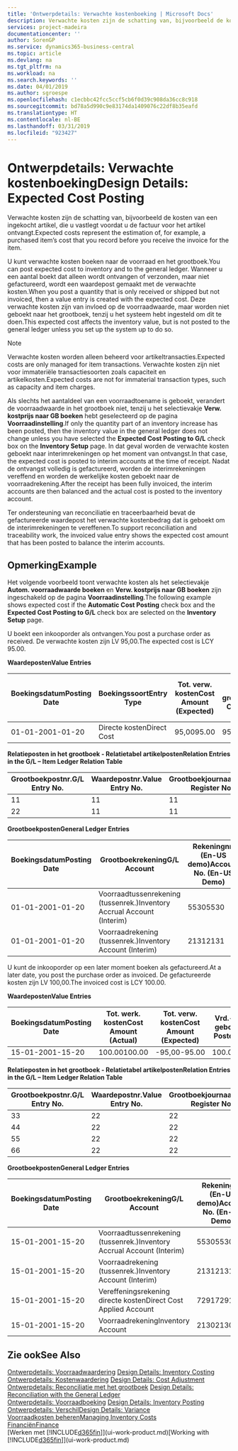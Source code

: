 ```yaml
---
title: 'Ontwerpdetails: Verwachte kostenboeking | Microsoft Docs'
description: Verwachte kosten zijn de schatting van, bijvoorbeeld de kosten van een ingekocht artikel, die u vastlegt voordat u de factuur voor het artikel ontvangt.
services: project-madeira
documentationcenter: ''
author: SorenGP
ms.service: dynamics365-business-central
ms.topic: article
ms.devlang: na
ms.tgt_pltfrm: na
ms.workload: na
ms.search.keywords: ''
ms.date: 04/01/2019
ms.author: sgroespe
ms.openlocfilehash: c1ecbbc42fcc5ccf5cb6f0d39c908da36cc8c918
ms.sourcegitcommit: bd78a5d990c9e83174da1409076c22df8b35eafd
ms.translationtype: HT
ms.contentlocale: nl-BE
ms.lasthandoff: 03/31/2019
ms.locfileid: "923427"
---
```

# <a name="design-details-expected-cost-posting"></a><span data-ttu-id="6d819-103">Ontwerpdetails: Verwachte kostenboeking</span><span class="sxs-lookup"><span data-stu-id="6d819-103">Design Details: Expected Cost Posting</span></span>
<span data-ttu-id="6d819-104">Verwachte kosten zijn de schatting van, bijvoorbeeld de kosten van een ingekocht artikel, die u vastlegt voordat u de factuur voor het artikel ontvangt.</span><span class="sxs-lookup"><span data-stu-id="6d819-104">Expected costs represent the estimation of, for example, a purchased item’s cost that you record before you receive the invoice for the item.</span></span>  

 <span data-ttu-id="6d819-105">U kunt verwachte kosten boeken naar de voorraad en het grootboek.</span><span class="sxs-lookup"><span data-stu-id="6d819-105">You can post expected cost to inventory and to the general ledger.</span></span> <span data-ttu-id="6d819-106">Wanneer u een aantal boekt dat alleen wordt ontvangen of verzonden, maar niet gefactureerd, wordt een waardepost gemaakt met de verwachte kosten.</span><span class="sxs-lookup"><span data-stu-id="6d819-106">When you post a quantity that is only received or shipped but not invoiced, then a value entry is created with the expected cost.</span></span> <span data-ttu-id="6d819-107">Deze verwachte kosten zijn van invloed op de voorraadwaarde, maar worden niet geboekt naar het grootboek, tenzij u het systeem hebt ingesteld om dit te doen.</span><span class="sxs-lookup"><span data-stu-id="6d819-107">This expected cost affects the inventory value, but is not posted to the general ledger unless you set up the system up to do so.</span></span>  

> [!NOTE]  
>  <span data-ttu-id="6d819-108">Verwachte kosten worden alleen beheerd voor artikeltransacties.</span><span class="sxs-lookup"><span data-stu-id="6d819-108">Expected costs are only managed for item transactions.</span></span> <span data-ttu-id="6d819-109">Verwachte kosten zijn niet voor immateriële transactiesoorten zoals capaciteit en artikelkosten.</span><span class="sxs-lookup"><span data-stu-id="6d819-109">Expected costs are not for immaterial transaction types, such as capacity and item charges.</span></span>  

 <span data-ttu-id="6d819-110">Als slechts het aantaldeel van een voorraadtoename is geboekt, verandert de voorraadwaarde in het grootboek niet, tenzij u het selectievakje **Verw. kostprijs naar GB boeken** hebt geselecteerd op de pagina **Voorraadinstelling**.</span><span class="sxs-lookup"><span data-stu-id="6d819-110">If only the quantity part of an inventory increase has been posted, then the inventory value in the general ledger does not change unless you have selected the **Expected Cost Posting to G/L** check box on the **Inventory Setup** page.</span></span> <span data-ttu-id="6d819-111">In dat geval worden de verwachte kosten geboekt naar interimrekeningen op het moment van ontvangst.</span><span class="sxs-lookup"><span data-stu-id="6d819-111">In that case, the expected cost is posted to interim accounts at the time of receipt.</span></span> <span data-ttu-id="6d819-112">Nadat de ontvangst volledig is gefactureerd, worden de interimrekeningen vereffend en worden de werkelijke kosten geboekt naar de voorraadrekening.</span><span class="sxs-lookup"><span data-stu-id="6d819-112">After the receipt has been fully invoiced, the interim accounts are then balanced and the actual cost is posted to the inventory account.</span></span>  

 <span data-ttu-id="6d819-113">Ter ondersteuning van reconciliatie en traceerbaarheid bevat de gefactureerde waardepost het verwachte kostenbedrag dat is geboekt om de interimrekeningen te vereffenen.</span><span class="sxs-lookup"><span data-stu-id="6d819-113">To support reconciliation and traceability work, the invoiced value entry shows the expected cost amount that has been posted to balance the interim accounts.</span></span>  

## <a name="example"></a><span data-ttu-id="6d819-114">Opmerking</span><span class="sxs-lookup"><span data-stu-id="6d819-114">Example</span></span>  
 <span data-ttu-id="6d819-115">Het volgende voorbeeld toont verwachte kosten als het selectievakje **Autom. voorraadwaarde boeken** en **Verw. kostprijs naar GB boeken** zijn ingeschakeld op de pagina **Voorraadinstelling**.</span><span class="sxs-lookup"><span data-stu-id="6d819-115">The following example shows expected cost if the **Automatic Cost Posting** check box and the **Expected Cost Posting to G/L** check box are selected on the **Inventory Setup** page.</span></span>  

 <span data-ttu-id="6d819-116">U boekt een inkooporder als ontvangen.</span><span class="sxs-lookup"><span data-stu-id="6d819-116">You post a purchase order as received.</span></span> <span data-ttu-id="6d819-117">De verwachte kosten zijn LV 95,00.</span><span class="sxs-lookup"><span data-stu-id="6d819-117">The expected cost is LCY 95.00.</span></span>  

 <span data-ttu-id="6d819-118">**Waardeposten**</span><span class="sxs-lookup"><span data-stu-id="6d819-118">**Value Entries**</span></span>  

|<span data-ttu-id="6d819-119">Boekingsdatum</span><span class="sxs-lookup"><span data-stu-id="6d819-119">Posting Date</span></span>|<span data-ttu-id="6d819-120">Boekingssoort</span><span class="sxs-lookup"><span data-stu-id="6d819-120">Entry Type</span></span>|<span data-ttu-id="6d819-121">Tot. verw. kosten</span><span class="sxs-lookup"><span data-stu-id="6d819-121">Cost Amount (Expected)</span></span>|<span data-ttu-id="6d819-122">Verw. kostn geboekt nr grootbk</span><span class="sxs-lookup"><span data-stu-id="6d819-122">Expected Cost Posted to G/L</span></span>|<span data-ttu-id="6d819-123">Verwachte kosten</span><span class="sxs-lookup"><span data-stu-id="6d819-123">Expected Cost</span></span>|<span data-ttu-id="6d819-124">Artikelpostnr.</span><span class="sxs-lookup"><span data-stu-id="6d819-124">Item Ledger Entry No.</span></span>|<span data-ttu-id="6d819-125">Volgnummer</span><span class="sxs-lookup"><span data-stu-id="6d819-125">Entry No.</span></span>|  
|------------------|----------------|------------------------------|----------------------------------|-------------------|---------------------------|---------------|  
|<span data-ttu-id="6d819-126">01-01-20</span><span class="sxs-lookup"><span data-stu-id="6d819-126">01-01-20</span></span>|<span data-ttu-id="6d819-127">Directe kosten</span><span class="sxs-lookup"><span data-stu-id="6d819-127">Direct Cost</span></span>|<span data-ttu-id="6d819-128">95,00</span><span class="sxs-lookup"><span data-stu-id="6d819-128">95.00</span></span>|<span data-ttu-id="6d819-129">95,00</span><span class="sxs-lookup"><span data-stu-id="6d819-129">95.00</span></span>|<span data-ttu-id="6d819-130">Ja</span><span class="sxs-lookup"><span data-stu-id="6d819-130">Yes</span></span>|<span data-ttu-id="6d819-131">1</span><span class="sxs-lookup"><span data-stu-id="6d819-131">1</span></span>|<span data-ttu-id="6d819-132">1</span><span class="sxs-lookup"><span data-stu-id="6d819-132">1</span></span>|  

 <span data-ttu-id="6d819-133">**Relatieposten in het grootboek - Relatietabel artikelposten**</span><span class="sxs-lookup"><span data-stu-id="6d819-133">**Relation Entries in the G/L – Item Ledger Relation Table**</span></span>  

|<span data-ttu-id="6d819-134">Grootboekpostnr.</span><span class="sxs-lookup"><span data-stu-id="6d819-134">G/L Entry No.</span></span>|<span data-ttu-id="6d819-135">Waardepostnr.</span><span class="sxs-lookup"><span data-stu-id="6d819-135">Value Entry No.</span></span>|<span data-ttu-id="6d819-136">Grootboekjournaalnr.</span><span class="sxs-lookup"><span data-stu-id="6d819-136">G/L Register No.</span></span>|  
|--------------------|---------------------|-----------------------|  
|<span data-ttu-id="6d819-137">1</span><span class="sxs-lookup"><span data-stu-id="6d819-137">1</span></span>|<span data-ttu-id="6d819-138">1</span><span class="sxs-lookup"><span data-stu-id="6d819-138">1</span></span>|<span data-ttu-id="6d819-139">1</span><span class="sxs-lookup"><span data-stu-id="6d819-139">1</span></span>|  
|<span data-ttu-id="6d819-140">2</span><span class="sxs-lookup"><span data-stu-id="6d819-140">2</span></span>|<span data-ttu-id="6d819-141">1</span><span class="sxs-lookup"><span data-stu-id="6d819-141">1</span></span>|<span data-ttu-id="6d819-142">1</span><span class="sxs-lookup"><span data-stu-id="6d819-142">1</span></span>|  

 <span data-ttu-id="6d819-143">**Grootboekposten**</span><span class="sxs-lookup"><span data-stu-id="6d819-143">**General Ledger Entries**</span></span>  

|<span data-ttu-id="6d819-144">Boekingsdatum</span><span class="sxs-lookup"><span data-stu-id="6d819-144">Posting Date</span></span>|<span data-ttu-id="6d819-145">Grootboekrekening</span><span class="sxs-lookup"><span data-stu-id="6d819-145">G/L Account</span></span>|<span data-ttu-id="6d819-146">Rekeningnr. (En-US demo)</span><span class="sxs-lookup"><span data-stu-id="6d819-146">Account No. (En-US Demo)</span></span>|<span data-ttu-id="6d819-147">Bedrag</span><span class="sxs-lookup"><span data-stu-id="6d819-147">Amount</span></span>|<span data-ttu-id="6d819-148">Volgnummer</span><span class="sxs-lookup"><span data-stu-id="6d819-148">Entry No.</span></span>|  
|------------------|------------------|---------------------------------|------------|---------------|  
|<span data-ttu-id="6d819-149">01-01-20</span><span class="sxs-lookup"><span data-stu-id="6d819-149">01-01-20</span></span>|<span data-ttu-id="6d819-150">Voorraadtussenrekening (tussenrek.)</span><span class="sxs-lookup"><span data-stu-id="6d819-150">Inventory Accrual Account (Interim)</span></span>|<span data-ttu-id="6d819-151">5530</span><span class="sxs-lookup"><span data-stu-id="6d819-151">5530</span></span>|<span data-ttu-id="6d819-152">-95,00</span><span class="sxs-lookup"><span data-stu-id="6d819-152">-95.00</span></span>|<span data-ttu-id="6d819-153">2</span><span class="sxs-lookup"><span data-stu-id="6d819-153">2</span></span>|  
|<span data-ttu-id="6d819-154">01-01-20</span><span class="sxs-lookup"><span data-stu-id="6d819-154">01-01-20</span></span>|<span data-ttu-id="6d819-155">Voorraadrekening (tussenrek.)</span><span class="sxs-lookup"><span data-stu-id="6d819-155">Inventory Account (Interim)</span></span>|<span data-ttu-id="6d819-156">2131</span><span class="sxs-lookup"><span data-stu-id="6d819-156">2131</span></span>|<span data-ttu-id="6d819-157">95,00</span><span class="sxs-lookup"><span data-stu-id="6d819-157">95.00</span></span>|<span data-ttu-id="6d819-158">1</span><span class="sxs-lookup"><span data-stu-id="6d819-158">1</span></span>|  

 <span data-ttu-id="6d819-159">U kunt de inkooporder op een later moment boeken als gefactureerd.</span><span class="sxs-lookup"><span data-stu-id="6d819-159">At a later date, you post the purchase order as invoiced.</span></span> <span data-ttu-id="6d819-160">De gefactureerde kosten zijn LV 100,00.</span><span class="sxs-lookup"><span data-stu-id="6d819-160">The invoiced cost is LCY 100.00.</span></span>  

 <span data-ttu-id="6d819-161">**Waardeposten**</span><span class="sxs-lookup"><span data-stu-id="6d819-161">**Value Entries**</span></span>  

|<span data-ttu-id="6d819-162">Boekingsdatum</span><span class="sxs-lookup"><span data-stu-id="6d819-162">Posting Date</span></span>|<span data-ttu-id="6d819-163">Tot. werk. kosten</span><span class="sxs-lookup"><span data-stu-id="6d819-163">Cost Amount (Actual)</span></span>|<span data-ttu-id="6d819-164">Tot. verw. kosten</span><span class="sxs-lookup"><span data-stu-id="6d819-164">Cost Amount (Expected)</span></span>|<span data-ttu-id="6d819-165">Vrd.-waarde geboekt</span><span class="sxs-lookup"><span data-stu-id="6d819-165">Cost Posted to G/L</span></span>|<span data-ttu-id="6d819-166">Verwachte kosten</span><span class="sxs-lookup"><span data-stu-id="6d819-166">Expected Cost</span></span>|<span data-ttu-id="6d819-167">Artikelpostnr.</span><span class="sxs-lookup"><span data-stu-id="6d819-167">Item Ledger Entry No.</span></span>|<span data-ttu-id="6d819-168">Volgnummer</span><span class="sxs-lookup"><span data-stu-id="6d819-168">Entry No.</span></span>|  
|------------------|----------------------------|------------------------------|-------------------------|-------------------|---------------------------|---------------|  
|<span data-ttu-id="6d819-169">15-01-20</span><span class="sxs-lookup"><span data-stu-id="6d819-169">01-15-20</span></span>|<span data-ttu-id="6d819-170">100.00</span><span class="sxs-lookup"><span data-stu-id="6d819-170">100.00</span></span>|<span data-ttu-id="6d819-171">-95,00</span><span class="sxs-lookup"><span data-stu-id="6d819-171">-95.00</span></span>|<span data-ttu-id="6d819-172">100.00</span><span class="sxs-lookup"><span data-stu-id="6d819-172">100.00</span></span>|<span data-ttu-id="6d819-173">Nee</span><span class="sxs-lookup"><span data-stu-id="6d819-173">No</span></span>|<span data-ttu-id="6d819-174">1</span><span class="sxs-lookup"><span data-stu-id="6d819-174">1</span></span>|<span data-ttu-id="6d819-175">2</span><span class="sxs-lookup"><span data-stu-id="6d819-175">2</span></span>|  

 <span data-ttu-id="6d819-176">**Relatieposten in het grootboek - Relatietabel artikelposten**</span><span class="sxs-lookup"><span data-stu-id="6d819-176">**Relation Entries in the G/L – Item Ledger Relation Table**</span></span>  

|<span data-ttu-id="6d819-177">Grootboekpostnr.</span><span class="sxs-lookup"><span data-stu-id="6d819-177">G/L Entry No.</span></span>|<span data-ttu-id="6d819-178">Waardepostnr.</span><span class="sxs-lookup"><span data-stu-id="6d819-178">Value Entry No.</span></span>|<span data-ttu-id="6d819-179">Grootboekjournaalnr.</span><span class="sxs-lookup"><span data-stu-id="6d819-179">G/L Register No.</span></span>|  
|--------------------|---------------------|-----------------------|  
|<span data-ttu-id="6d819-180">3</span><span class="sxs-lookup"><span data-stu-id="6d819-180">3</span></span>|<span data-ttu-id="6d819-181">2</span><span class="sxs-lookup"><span data-stu-id="6d819-181">2</span></span>|<span data-ttu-id="6d819-182">2</span><span class="sxs-lookup"><span data-stu-id="6d819-182">2</span></span>|  
|<span data-ttu-id="6d819-183">4</span><span class="sxs-lookup"><span data-stu-id="6d819-183">4</span></span>|<span data-ttu-id="6d819-184">2</span><span class="sxs-lookup"><span data-stu-id="6d819-184">2</span></span>|<span data-ttu-id="6d819-185">2</span><span class="sxs-lookup"><span data-stu-id="6d819-185">2</span></span>|  
|<span data-ttu-id="6d819-186">5</span><span class="sxs-lookup"><span data-stu-id="6d819-186">5</span></span>|<span data-ttu-id="6d819-187">2</span><span class="sxs-lookup"><span data-stu-id="6d819-187">2</span></span>|<span data-ttu-id="6d819-188">2</span><span class="sxs-lookup"><span data-stu-id="6d819-188">2</span></span>|  
|<span data-ttu-id="6d819-189">6</span><span class="sxs-lookup"><span data-stu-id="6d819-189">6</span></span>|<span data-ttu-id="6d819-190">2</span><span class="sxs-lookup"><span data-stu-id="6d819-190">2</span></span>|<span data-ttu-id="6d819-191">2</span><span class="sxs-lookup"><span data-stu-id="6d819-191">2</span></span>|  

 <span data-ttu-id="6d819-192">**Grootboekposten**</span><span class="sxs-lookup"><span data-stu-id="6d819-192">**General Ledger Entries**</span></span>  

|<span data-ttu-id="6d819-193">Boekingsdatum</span><span class="sxs-lookup"><span data-stu-id="6d819-193">Posting Date</span></span>|<span data-ttu-id="6d819-194">Grootboekrekening</span><span class="sxs-lookup"><span data-stu-id="6d819-194">G/L Account</span></span>|<span data-ttu-id="6d819-195">Rekeningnr. (En-US demo)</span><span class="sxs-lookup"><span data-stu-id="6d819-195">Account No. (En-US Demo)</span></span>|<span data-ttu-id="6d819-196">Bedrag</span><span class="sxs-lookup"><span data-stu-id="6d819-196">Amount</span></span>|<span data-ttu-id="6d819-197">Volgnummer</span><span class="sxs-lookup"><span data-stu-id="6d819-197">Entry No.</span></span>|  
|------------------|------------------|---------------------------------|------------|---------------|  
|<span data-ttu-id="6d819-198">15-01-20</span><span class="sxs-lookup"><span data-stu-id="6d819-198">01-15-20</span></span>|<span data-ttu-id="6d819-199">Voorraadtussenrekening (tussenrek.)</span><span class="sxs-lookup"><span data-stu-id="6d819-199">Inventory Accrual Account (Interim)</span></span>|<span data-ttu-id="6d819-200">5530</span><span class="sxs-lookup"><span data-stu-id="6d819-200">5530</span></span>|<span data-ttu-id="6d819-201">95,00</span><span class="sxs-lookup"><span data-stu-id="6d819-201">95.00</span></span>|<span data-ttu-id="6d819-202">4</span><span class="sxs-lookup"><span data-stu-id="6d819-202">4</span></span>|  
|<span data-ttu-id="6d819-203">15-01-20</span><span class="sxs-lookup"><span data-stu-id="6d819-203">01-15-20</span></span>|<span data-ttu-id="6d819-204">Voorraadrekening (tussenrek.)</span><span class="sxs-lookup"><span data-stu-id="6d819-204">Inventory Account (Interim)</span></span>|<span data-ttu-id="6d819-205">2131</span><span class="sxs-lookup"><span data-stu-id="6d819-205">2131</span></span>|<span data-ttu-id="6d819-206">-95,00</span><span class="sxs-lookup"><span data-stu-id="6d819-206">-95.00</span></span>|<span data-ttu-id="6d819-207">3</span><span class="sxs-lookup"><span data-stu-id="6d819-207">3</span></span>|  
|<span data-ttu-id="6d819-208">15-01-20</span><span class="sxs-lookup"><span data-stu-id="6d819-208">01-15-20</span></span>|<span data-ttu-id="6d819-209">Vereffeningsrekening directe kosten</span><span class="sxs-lookup"><span data-stu-id="6d819-209">Direct Cost Applied Account</span></span>|<span data-ttu-id="6d819-210">7291</span><span class="sxs-lookup"><span data-stu-id="6d819-210">7291</span></span>|<span data-ttu-id="6d819-211">-100</span><span class="sxs-lookup"><span data-stu-id="6d819-211">-100</span></span>|<span data-ttu-id="6d819-212">6</span><span class="sxs-lookup"><span data-stu-id="6d819-212">6</span></span>|  
|<span data-ttu-id="6d819-213">15-01-20</span><span class="sxs-lookup"><span data-stu-id="6d819-213">01-15-20</span></span>|<span data-ttu-id="6d819-214">Voorraadrekening</span><span class="sxs-lookup"><span data-stu-id="6d819-214">Inventory Account</span></span>|<span data-ttu-id="6d819-215">2130</span><span class="sxs-lookup"><span data-stu-id="6d819-215">2130</span></span>|<span data-ttu-id="6d819-216">100</span><span class="sxs-lookup"><span data-stu-id="6d819-216">100</span></span>|<span data-ttu-id="6d819-217">5</span><span class="sxs-lookup"><span data-stu-id="6d819-217">5</span></span>|  

## <a name="see-also"></a><span data-ttu-id="6d819-218">Zie ook</span><span class="sxs-lookup"><span data-stu-id="6d819-218">See Also</span></span>
 <span data-ttu-id="6d819-219">[Ontwerpdetails: Voorraadwaardering](design-details-inventory-costing.md) </span><span class="sxs-lookup"><span data-stu-id="6d819-219">[Design Details: Inventory Costing](design-details-inventory-costing.md) </span></span>  
 <span data-ttu-id="6d819-220">[Ontwerpdetails: Kostenwaardering](design-details-cost-adjustment.md) </span><span class="sxs-lookup"><span data-stu-id="6d819-220">[Design Details: Cost Adjustment](design-details-cost-adjustment.md) </span></span>  
 <span data-ttu-id="6d819-221">[Ontwerpdetails: Reconciliatie met het grootboek](design-details-reconciliation-with-the-general-ledger.md) </span><span class="sxs-lookup"><span data-stu-id="6d819-221">[Design Details: Reconciliation with the General Ledger](design-details-reconciliation-with-the-general-ledger.md) </span></span>  
 <span data-ttu-id="6d819-222">[Ontwerpdetails: Voorraadboeking](design-details-inventory-posting.md) </span><span class="sxs-lookup"><span data-stu-id="6d819-222">[Design Details: Inventory Posting](design-details-inventory-posting.md) </span></span>  
 [<span data-ttu-id="6d819-223">Ontwerpdetails: Verschil</span><span class="sxs-lookup"><span data-stu-id="6d819-223">Design Details: Variance</span></span>](design-details-variance.md)  
 [<span data-ttu-id="6d819-224">Voorraadkosten beheren</span><span class="sxs-lookup"><span data-stu-id="6d819-224">Managing Inventory Costs</span></span>](finance-manage-inventory-costs.md)  
 [<span data-ttu-id="6d819-225">Financiën</span><span class="sxs-lookup"><span data-stu-id="6d819-225">Finance</span></span>](finance.md)  
 <span data-ttu-id="6d819-226">[Werken met [!INCLUDE[d365fin](includes/d365fin_md.md)]](ui-work-product.md)</span><span class="sxs-lookup"><span data-stu-id="6d819-226">[Working with [!INCLUDE[d365fin](includes/d365fin_md.md)]](ui-work-product.md)</span></span>
